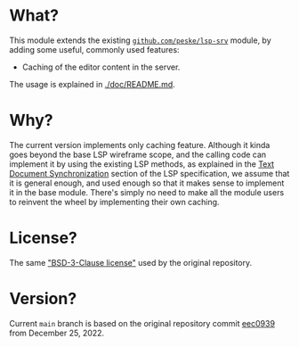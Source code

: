 # What?

This module extends the existing [`github.com/peske/lsp-srv`](https://github.com/peske/lsp-srv) module, by adding some
useful, commonly used features:

- Caching of the editor content in the server.

The usage is explained in [./doc/README.md](./doc/README.md).

# Why?

The current version implements only caching feature. Although it kinda goes beyond the base LSP wireframe scope, and the
calling code can implement it by using the existing LSP methods, as explained in the
[Text Document Synchronization](https://microsoft.github.io/language-server-protocol/specifications/lsp/3.17/specification/#textDocument_synchronization)
section of the LSP specification, we assume that it is general enough, and used enough so that it makes sense to
implement it in the base module. There's simply no need to make all the module users to reinvent the wheel by
implementing their own caching.

# License?

The same ["BSD-3-Clause license"](./LICENSE) used by the original repository.

# Version?

Current `main` branch is based on the original repository commit
[eec0939](https://github.com/peske/lsp-srv/commit/eec0939e3bba18f1628441f87e03db86547bfe0d) from December 25, 2022.
